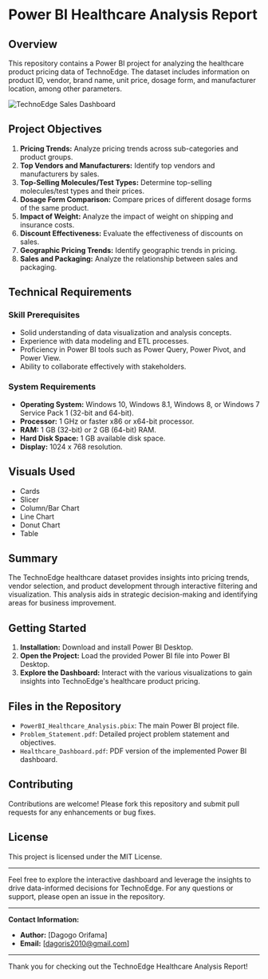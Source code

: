 # Power BI Healthcare Analysis Report

## Overview
This repository contains a Power BI project for analyzing the healthcare product pricing data of TechnoEdge. The dataset includes information on product ID, vendor, brand name, unit price, dosage form, and manufacturer location, among other parameters.

![TechnoEdge Sales Dashboard](https://github.com/DagogoOrifama/power-bi-healthcare-product-analysis/blob/72647dc535f88238fd96ba413b2775e0a58d7fb5/Product_report.png)


## Project Objectives
1. **Pricing Trends:** Analyze pricing trends across sub-categories and product groups.
2. **Top Vendors and Manufacturers:** Identify top vendors and manufacturers by sales.
3. **Top-Selling Molecules/Test Types:** Determine top-selling molecules/test types and their prices.
4. **Dosage Form Comparison:** Compare prices of different dosage forms of the same product.
5. **Impact of Weight:** Analyze the impact of weight on shipping and insurance costs.
6. **Discount Effectiveness:** Evaluate the effectiveness of discounts on sales.
7. **Geographic Pricing Trends:** Identify geographic trends in pricing.
8. **Sales and Packaging:** Analyze the relationship between sales and packaging.

## Technical Requirements
### Skill Prerequisites
- Solid understanding of data visualization and analysis concepts.
- Experience with data modeling and ETL processes.
- Proficiency in Power BI tools such as Power Query, Power Pivot, and Power View.
- Ability to collaborate effectively with stakeholders.

### System Requirements
- **Operating System:** Windows 10, Windows 8.1, Windows 8, or Windows 7 Service Pack 1 (32-bit and 64-bit).
- **Processor:** 1 GHz or faster x86 or x64-bit processor.
- **RAM:** 1 GB (32-bit) or 2 GB (64-bit) RAM.
- **Hard Disk Space:** 1 GB available disk space.
- **Display:** 1024 x 768 resolution.

## Visuals Used
- Cards
- Slicer
- Column/Bar Chart
- Line Chart
- Donut Chart
- Table

## Summary
The TechnoEdge healthcare dataset provides insights into pricing trends, vendor selection, and product development through interactive filtering and visualization. This analysis aids in strategic decision-making and identifying areas for business improvement.

## Getting Started
1. **Installation:** Download and install Power BI Desktop.
2. **Open the Project:** Load the provided Power BI file into Power BI Desktop.
3. **Explore the Dashboard:** Interact with the various visualizations to gain insights into TechnoEdge's healthcare product pricing.

## Files in the Repository
- `PowerBI_Healthcare_Analysis.pbix`: The main Power BI project file.
- `Problem_Statement.pdf`: Detailed project problem statement and objectives.
- `Healthcare_Dashboard.pdf`: PDF version of the implemented Power BI dashboard.

## Contributing
Contributions are welcome! Please fork this repository and submit pull requests for any enhancements or bug fixes.

## License
This project is licensed under the MIT License.

---

Feel free to explore the interactive dashboard and leverage the insights to drive data-informed decisions for TechnoEdge. For any questions or support, please open an issue in the repository.

---

**Contact Information:**
- **Author:** [Dagogo Orifama]
- **Email:** [dagoris2010@gmail.com]

---

Thank you for checking out the TechnoEdge Healthcare Analysis Report!
